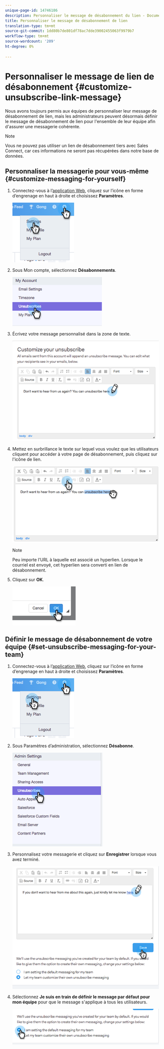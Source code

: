```yaml
---
unique-page-id: 14746186
description: Personnaliser le message de désabonnement du lien - Documentation marketing - Documentation du produit
title: Personnaliser le message de désabonnement de lien
translation-type: tm+mt
source-git-commit: 1dd80b7de801df78ac7dde39002455063f9979b7
workflow-type: tm+mt
source-wordcount: '209'
ht-degree: 0%

---
```



# Personnaliser le message de lien de désabonnement {#customize-unsubscribe-link-message}

Nous avons toujours permis aux équipes de personnaliser leur message de désabonnement de lien, mais les administrateurs peuvent désormais définir le message de désabonnement de lien pour l&#39;ensemble de leur équipe afin d&#39;assurer une messagerie cohérente.

>[!NOTE]
>
>Vous ne pouvez pas utiliser un lien de désabonnement tiers avec Sales Connect, car ces informations ne seront pas récupérées dans notre base de données.

## Personnaliser la messagerie pour vous-même {#customize-messaging-for-yourself}

1. Connectez-vous à l’[application Web](https://toutapp.com/login), cliquez sur l’icône en forme d’engrenage en haut à droite et choisissez **Paramètres**.

   ![](assets/one.png)

1. Sous Mon compte, sélectionnez **Désabonnements**.

   ![](assets/two-1.png)

1. Écrivez votre message personnalisé dans la zone de texte.

   ![](assets/three-1.png)

1. Mettez en surbrillance le texte sur lequel vous voulez que les utilisateurs cliquent pour accéder à votre page de désabonnement, puis cliquez sur l&#39;icône de lien.

   ![](assets/four-1.png)

   >[!NOTE]
   >
   >Peu importe l’URL à laquelle est associé un hyperlien. Lorsque le courriel est envoyé, cet hyperlien sera converti en lien de désabonnement.

1. Cliquez sur **OK**.

   ![](assets/five.png)

## Définir le message de désabonnement de votre équipe {#set-unsubscribe-messaging-for-your-team}

1. Connectez-vous à l’[application Web](https://toutapp.com/login), cliquez sur l’icône en forme d’engrenage en haut à droite et choisissez **Paramètres**.

   ![](assets/six.png)

1. Sous Paramètres d’administration, sélectionnez **Désabonne**.

   ![](assets/eight.png)

1. Personnalisez votre messagerie et cliquez sur **Enregistrer** lorsque vous avez terminé.

   ![](assets/seven.png)

1. Sélectionnez **Je suis en train de définir le message par défaut pour mon équipe** pour que le message s&#39;applique à tous les utilisateurs.

   ![](assets/eleven.png)
